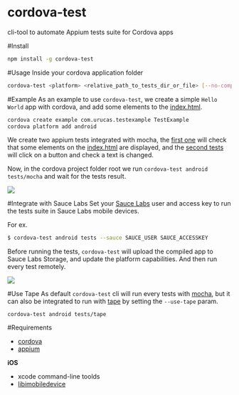 # cordova-test
cli-tool to automate Appium tests suite for Cordova apps

#Install
```bash
npm install -g cordova-test
```

#Usage
Inside your cordova application folder
```bash
cordova-test <platform> <relative_path_to_tests_dir_or_file> [--no-compile] [--sauce user accessKey] [--use-tape]
```

#Example
As an example to use ```cordova-test```, we create a simple ```Hello World``` app with cordova, and add some elements to the [index.html](https://github.com/Urucas/cordova-test/blob/master/example/www/index.html).
```bash
cordova create example com.urucas.testexample TestExample
cordova platform add android
```
We create two appium tests integrated with mocha, the [first one](https://github.com/Urucas/cordova-test/blob/master/example/mocha/tests/1_index_test.js) will check that some elements on the [index.html](https://github.com/Urucas/cordova-test/blob/master/example/www/index.html) are displayed, and the [second tests](https://github.com/Urucas/cordova-test/blob/master/example/mocha/tests/2_button_test.js) will click on a button and check a text is changed.

Now, in the cordova project folder root we run ```cordova-test android tests/mocha``` and wait for the tests result.

<img src="https://raw.githubusercontent.com/Urucas/cordova-test/master/screen.png">

#Integrate with Sauce Labs
Set your [Sauce Labs](https://saucelabs.com/) user and access key to run the tests suite in Sauce Labs mobile devices.

For ex. 
```bash
$ cordova-test android tests --sauce SAUCE_USER SAUCE_ACCESSKEY
```
Before running the tests, ```cordova-test``` will upload the compiled app to Sauce Labs Storage, and update the platform capabilities. And then run every test remotely. 

<img src="https://raw.githubusercontent.com/Urucas/cordova-test/master/screen-sauce.png">

#Use Tape
As default ```cordova-test``` cli will run every tests with [mocha](http://mochajs.org/), but it can also be integrated to run with [tape](https://github.com/substack/tape) by setting the ```--use-tape``` param.

```cordova-test android tests/tape```

#Requirements
* [cordova](https://cordova.apache.org/)
* [appium](https://github.com/appium/appium)

**iOS**
* xcode command-line toolds
* [libimobiledevice](libimobiledevice)
